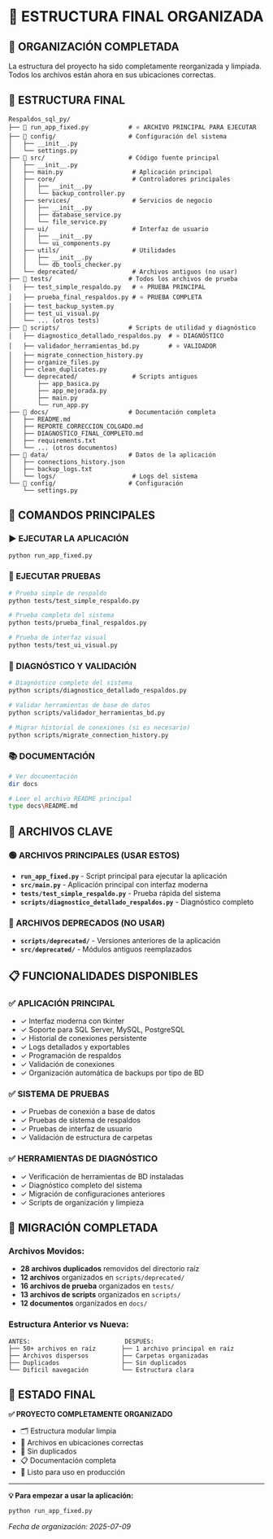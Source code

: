 # 📁 ESTRUCTURA FINAL ORGANIZADA

## 🎉 ORGANIZACIÓN COMPLETADA

La estructura del proyecto ha sido completamente reorganizada y limpiada. Todos los archivos están ahora en sus ubicaciones correctas.

## 📂 ESTRUCTURA FINAL

```
Respaldos_sql_py/
├── 📄 run_app_fixed.py           # ⭐ ARCHIVO PRINCIPAL PARA EJECUTAR
├── 📁 config/                    # Configuración del sistema
│   ├── __init__.py
│   └── settings.py
├── 📁 src/                       # Código fuente principal
│   ├── __init__.py
│   ├── main.py                   # Aplicación principal
│   ├── core/                     # Controladores principales
│   │   ├── __init__.py
│   │   └── backup_controller.py
│   ├── services/                 # Servicios de negocio
│   │   ├── __init__.py
│   │   ├── database_service.py
│   │   └── file_service.py
│   ├── ui/                       # Interfaz de usuario
│   │   ├── __init__.py
│   │   └── ui_components.py
│   ├── utils/                    # Utilidades
│   │   ├── __init__.py
│   │   └── db_tools_checker.py
│   └── deprecated/               # Archivos antiguos (no usar)
├── 📁 tests/                     # Todos los archivos de prueba
│   ├── test_simple_respaldo.py   # ⭐ PRUEBA PRINCIPAL
│   ├── prueba_final_respaldos.py # ⭐ PRUEBA COMPLETA
│   ├── test_backup_system.py
│   ├── test_ui_visual.py
│   └── ... (otros tests)
├── 📁 scripts/                   # Scripts de utilidad y diagnóstico
│   ├── diagnostico_detallado_respaldos.py  # ⭐ DIAGNÓSTICO
│   ├── validador_herramientas_bd.py        # ⭐ VALIDADOR
│   ├── migrate_connection_history.py
│   ├── organize_files.py
│   ├── clean_duplicates.py
│   └── deprecated/               # Scripts antiguos
│       ├── app_basica.py
│       ├── app_mejorada.py
│       ├── main.py
│       └── run_app.py
├── 📁 docs/                      # Documentación completa
│   ├── README.md
│   ├── REPORTE_CORRECCION_COLGADO.md
│   ├── DIAGNOSTICO_FINAL_COMPLETO.md
│   ├── requirements.txt
│   └── ... (otros documentos)
├── 📁 data/                      # Datos de la aplicación
│   ├── connections_history.json
│   ├── backup_logs.txt
│   └── logs/                     # Logs del sistema
└── 📁 config/                    # Configuración
    └── settings.py
```

## 🚀 COMANDOS PRINCIPALES

### ▶️ EJECUTAR LA APLICACIÓN
```bash
python run_app_fixed.py
```

### 🧪 EJECUTAR PRUEBAS
```bash
# Prueba simple de respaldo
python tests/test_simple_respaldo.py

# Prueba completa del sistema
python tests/prueba_final_respaldos.py

# Prueba de interfaz visual
python tests/test_ui_visual.py
```

### 🔧 DIAGNÓSTICO Y VALIDACIÓN
```bash
# Diagnóstico completo del sistema
python scripts/diagnostico_detallado_respaldos.py

# Validar herramientas de base de datos
python scripts/validador_herramientas_bd.py

# Migrar historial de conexiones (si es necesario)
python scripts/migrate_connection_history.py
```

### 📚 DOCUMENTACIÓN
```bash
# Ver documentación
dir docs

# Leer el archivo README principal
type docs\README.md
```

## 🎯 ARCHIVOS CLAVE

### 🟢 ARCHIVOS PRINCIPALES (USAR ESTOS)
- **`run_app_fixed.py`** - Script principal para ejecutar la aplicación
- **`src/main.py`** - Aplicación principal con interfaz moderna
- **`tests/test_simple_respaldo.py`** - Prueba rápida del sistema
- **`scripts/diagnostico_detallado_respaldos.py`** - Diagnóstico completo

### 🔴 ARCHIVOS DEPRECADOS (NO USAR)
- **`scripts/deprecated/`** - Versiones anteriores de la aplicación
- **`src/deprecated/`** - Módulos antiguos reemplazados

## 📋 FUNCIONALIDADES DISPONIBLES

### ✅ APLICACIÓN PRINCIPAL
- ✓ Interfaz moderna con tkinter
- ✓ Soporte para SQL Server, MySQL, PostgreSQL
- ✓ Historial de conexiones persistente
- ✓ Logs detallados y exportables
- ✓ Programación de respaldos
- ✓ Validación de conexiones
- ✓ Organización automática de backups por tipo de BD

### ✅ SISTEMA DE PRUEBAS
- ✓ Pruebas de conexión a base de datos
- ✓ Pruebas de sistema de respaldos
- ✓ Pruebas de interfaz de usuario
- ✓ Validación de estructura de carpetas

### ✅ HERRAMIENTAS DE DIAGNÓSTICO
- ✓ Verificación de herramientas de BD instaladas
- ✓ Diagnóstico completo del sistema
- ✓ Migración de configuraciones anteriores
- ✓ Scripts de organización y limpieza

## 🔄 MIGRACIÓN COMPLETADA

### Archivos Movidos:
- **28 archivos duplicados** removidos del directorio raíz
- **12 archivos** organizados en `scripts/deprecated/`
- **16 archivos de prueba** organizados en `tests/`
- **13 archivos de scripts** organizados en `scripts/`
- **12 documentos** organizados en `docs/`

### Estructura Anterior vs Nueva:
```
ANTES:                          DESPUÉS:
├── 50+ archivos en raíz       ├── 1 archivo principal en raíz
├── Archivos dispersos         ├── Carpetas organizadas
├── Duplicados                 ├── Sin duplicados
└── Difícil navegación         └── Estructura clara
```

## 🎉 ESTADO FINAL

**✅ PROYECTO COMPLETAMENTE ORGANIZADO**
- 🗂️ Estructura modular limpia
- 📁 Archivos en ubicaciones correctas
- 🧹 Sin duplicados
- 📋 Documentación completa
- 🚀 Listo para uso en producción

---

**💡 Para empezar a usar la aplicación:**
```bash
python run_app_fixed.py
```

*Fecha de organización: 2025-07-09*
